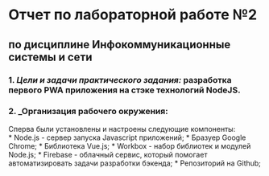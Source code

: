 # Отчет по лабораторной работе №2
## по дисциплине Инфокоммуникационные системы и сети  

### 1. _Цели и задачи практического задания:_ разработка первого PWA приложения на стэке технологий NodeJS.
### 2. _Организация рабочего окружения:
Сперва были установлены и настроены следующие компоненты:  
    * Node.js - сервер запуска Javascript приложений;
    * Бразуер Google Chrome;
    * Библиотека Vue.js;
    * Workbox - набор библиотек и модулей Node.js;
    * Firebase - облачный сервис, который помогает автоматизировать задачи разработки бэкенда;
    * Репозиторий на Github;
    
